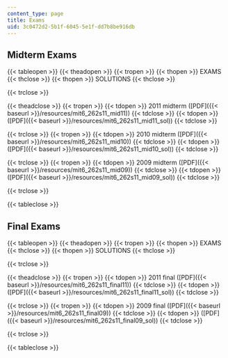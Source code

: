 ```yaml
---
content_type: page
title: Exams
uid: 3c0472d2-5b1f-6045-5e1f-dd7b8be916db
---
```


Midterm Exams
-------------

{{< tableopen >}}
{{< theadopen >}}
{{< tropen >}}
{{< thopen >}}
EXAMS
{{< thclose >}}
{{< thopen >}}
SOLUTIONS
{{< thclose >}}

{{< trclose >}}

{{< theadclose >}}
{{< tropen >}}
{{< tdopen >}}
2011 midterm ([PDF]({{< baseurl >}}/resources/mit6_262s11_mid11))
{{< tdclose >}}
{{< tdopen >}}
([PDF]({{< baseurl >}}/resources/mit6_262s11_mid11_sol))
{{< tdclose >}}

{{< trclose >}}
{{< tropen >}}
{{< tdopen >}}
2010 midterm ([PDF]({{< baseurl >}}/resources/mit6_262s11_mid10))
{{< tdclose >}}
{{< tdopen >}}
([PDF]({{< baseurl >}}/resources/mit6_262s11_mid10_sol))
{{< tdclose >}}

{{< trclose >}}
{{< tropen >}}
{{< tdopen >}}
2009 midterm ([PDF]({{< baseurl >}}/resources/mit6_262s11_mid09))
{{< tdclose >}}
{{< tdopen >}}
([PDF]({{< baseurl >}}/resources/mit6_262s11_mid09_sol))
{{< tdclose >}}

{{< trclose >}}

{{< tableclose >}}

Final Exams
-----------

{{< tableopen >}}
{{< theadopen >}}
{{< tropen >}}
{{< thopen >}}
EXAMS
{{< thclose >}}
{{< thopen >}}
SOLUTIONS
{{< thclose >}}

{{< trclose >}}

{{< theadclose >}}
{{< tropen >}}
{{< tdopen >}}
2011 final ([PDF]({{< baseurl >}}/resources/mit6_262s11_final11))
{{< tdclose >}}
{{< tdopen >}}
([PDF]({{< baseurl >}}/resources/mit6_262s11_final11_sol))
{{< tdclose >}}

{{< trclose >}}
{{< tropen >}}
{{< tdopen >}}
2009 final ([PDF]({{< baseurl >}}/resources/mit6_262s11_final09))
{{< tdclose >}}
{{< tdopen >}}
([PDF]({{< baseurl >}}/resources/mit6_262s11_final09_sol))
{{< tdclose >}}

{{< trclose >}}

{{< tableclose >}}